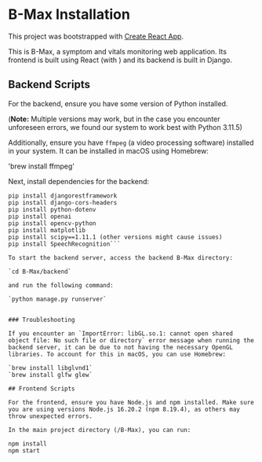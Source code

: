 # B-Max Installation

This project was bootstrapped with [Create React App](https://github.com/facebook/create-react-app).

This is B-Max, a symptom and vitals monitoring web application. Its frontend is built using React (with ) and its backend is built in Django. 

## Backend Scripts

For the backend, ensure you have some version of Python installed. 

(**Note:** Multiple versions may work, but in the case you encounter unforeseen errors, we found our system to work best with Python 3.11.5)

Additionally, ensure you have `ffmpeg` (a video processing software) installed in your system. It can be installed in macOS using Homebrew:

'brew install ffmpeg'

Next, install dependencies for the backend:

```pip install django
pip install djangorestframework
pip install django-cors-headers
pip install python-dotenv
pip install openai
pip install opencv-python
pip install matplotlib
pip install scipy==1.11.1 (other versions might cause issues)
pip install SpeechRecognition```

To start the backend server, access the backend B-Max directory:

`cd B-Max/backend`

and run the following command:

`python manage.py runserver`


### Troubleshooting

If you encounter an `ImportError: libGL.so.1: cannot open shared object file: No such file or directory` error message when running the backend server, it can be due to not having the necessary OpenGL libraries. To account for this in macOS, you can use Homebrew:

`brew install libglvnd1` 
`brew install glfw glew`

## Frontend Scripts

For the frontend, ensure you have Node.js and npm installed. Make sure you are using versions Node.js 16.20.2 (npm 8.19.4), as others may throw unexpected errors. 

In the main project directory (/B-Max), you can run:

npm install
npm start






